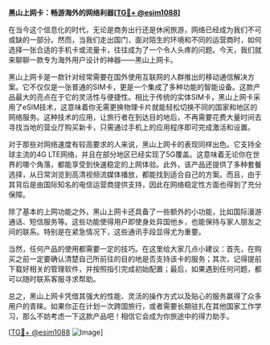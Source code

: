 **黑山上网卡：畅游海外的网络利器[[TG💪+ @esim1088](https://t.me/s/esim1088)]**

在当今这个信息化的时代，无论是商务出行还是休闲旅游，网络已经成为我们不可或缺的一部分。然而，当我们走出国门，面对陌生的环境和不同的运营商时，如何选择一张合适的手机卡或流量卡，往往成为了一个令人头疼的问题。今天，我们就来聊聊一款专为海外用户设计的神器——黑山上网卡。

黑山上网卡是一款针对经常需要在国外使用互联网的人群推出的移动通信解决方案。它不仅仅是一张普通的SIM卡，更是一个集成了多种功能的智能设备。这款产品最大的亮点在于它的灵活性与便捷性。相比于传统的实体SIM卡，黑山上网卡采用了eSIM技术，这意味着你无需更换物理卡片就能轻松切换不同的国家和地区的网络服务。这种技术的应用，让旅行者在到达目的地后，不再需要花费大量时间去寻找当地的营业厅购买新卡，只需通过手机上的应用程序即可完成激活和设置。

对于那些对网络速度有较高要求的人来说，黑山上网卡的表现同样出色。它支持全球主流的4G LTE网络，并且在部分地区已经实现了5G覆盖。这意味着无论你在世界的哪个角落，都能享受到快速稳定的上网体验。此外，该产品还提供了多种套餐选择，从日常浏览到高清视频流媒体播放，都能找到适合自己的方案。而且，由于其背后是由国际知名的电信运营商提供支持，因此在网络稳定性方面也得到了充分保障。

除了基本的上网功能之外，黑山上网卡还具备了一些额外的小功能，比如国际漫游通话、短信服务等。这些功能使得用户即使身处异国他乡，也能保持与家人朋友之间的联系。特别是在紧急情况下，这些通讯手段显得尤为重要。

当然，任何产品的使用都需要一定的技巧。在这里给大家几点小建议：首先，在购买之前一定要确认清楚自己所前往的目的地是否支持该卡的服务；其次，记得提前下载好相关的管理软件，并按照指引完成初始配置；最后，如果遇到任何问题，都可以随时联系客服寻求帮助。

总之，黑山上网卡凭借其强大的性能、灵活的操作方式以及贴心的服务赢得了众多用户的青睐。如果你正在计划一次跨国旅行，或者需要长期驻扎在其他国家工作学习，那么不妨考虑一下这款产品吧！相信它会成为你旅途中的得力助手。

[[TG💪+ @esim1088](https://t.me/s/esim1088) ![Image](https://i.postimg.cc/4NQfJmqS/Snipaste-2025-05-13-00-14-12.png)]